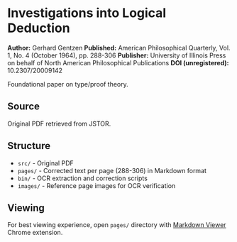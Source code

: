 # Investigations into Logical Deduction

**Author:** Gerhard Gentzen
**Published:** American Philosophical Quarterly, Vol. 1, No. 4 (October 1964), pp. 288-306
**Publisher:** University of Illinois Press on behalf of North American Philosophical Publications
**DOI (unregistered):** 10.2307/20009142

Foundational paper on type/proof theory.

## Source

Original PDF retrieved from JSTOR.

## Structure

- `src/` - Original PDF
- `pages/` - Corrected text per page (288-306) in Markdown format
- `bin/` - OCR extraction and correction scripts
- `images/` - Reference page images for OCR verification

## Viewing

For best viewing experience, open `pages/` directory with [Markdown Viewer](https://chromewebstore.google.com/detail/markdown-viewer/ckkdlimhmcjmikdlpkmbgfkaikojcbjk?hl=en) Chrome extension.
